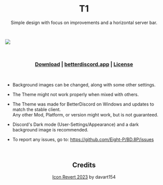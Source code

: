 [image1]:https://betterdiscord.app/Image/1249

[bd-theme-page]:https://betterdiscord.app/theme/T1
[bd-direct-download]:https://betterdiscord.app/Download?id=218

[License]:https://github.com/Eight-P/BD.8P/blob/master/LICENSE


<div align="center">
  
  # T1
  
  Simple design with focus on improvements and a horizontal server bar.
  
</div>

<br/>

![][image1]

<br/>

<div align="center">
  
  ### [Download][bd-direct-download] | [betterdiscord.app][bd-theme-page] | [License][License]
  
</div>

<br/>

- Background images can be changed, along with some other settings.
- The Theme might not work properly when mixed with others.
- The Theme was made for BetterDiscord on Windows and updates to match the stable client.<br/>
  Any other Mod, Platform, or version might work, but is not guaranteed.

- Discord's Dark mode (User-Settings/Appearance) and a dark background image is recommended.

- To report any issues, go to: https://github.com/Eight-P/BD.8P/issues

<br/>

<div align="center">
  
  ## Credits
  
  [Icon Revert 2023](https://github.com/davart154/Themes/tree/main/Icon%20Revert%202023) by davart154
  
</div>
